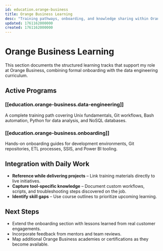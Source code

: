 ```yaml
---
id: education.orange-business
title: Orange Business Learning
desc: "Training pathways, onboarding, and knowledge sharing within Orange Business"
updated: 1761162000000
created: 1761162000000
---
```


# Orange Business Learning

This section documents the structured learning tracks that support my role at Orange Business, combining formal onboarding with the data engineering curriculum.

## Active Programs

### [[education.orange-business.data-engineering]]
A complete training path covering Unix fundamentals, Git workflows, Bash automation, Python for data analysis, and NoSQL databases.

### [[education.orange-business.onboarding]]
Hands-on onboarding guides for development environments, Git repositories, ETL processes, SSIS, and Power BI tooling.

## Integration with Daily Work

- **Reference while delivering projects** – Link training materials directly to live initiatives.
- **Capture tool-specific knowledge** – Document custom workflows, scripts, and troubleshooting steps discovered on the job.
- **Identify skill gaps** – Use course outlines to prioritize upcoming learning.

## Next Steps

- Extend the onboarding section with lessons learned from real customer engagements.
- Incorporate feedback from mentors and team reviews.
- Map additional Orange Business academies or certifications as they become available.

